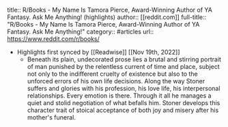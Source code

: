 title:: R/Books - My Name Is Tamora Pierce, Award-Winning Author of YA Fantasy. Ask Me Anything! (highlights)
author:: [[reddit.com]]
full-title:: "R/Books - My Name Is Tamora Pierce, Award-Winning Author of YA Fantasy. Ask Me Anything!"
category:: #articles
url:: https://www.reddit.com/r/books/

- Highlights first synced by [[Readwise]] [[Nov 19th, 2022]]
	- Beneath its plain, undecorated prose lies a brutal and stirring portrait of man punished by the relentless current of time and place, subject not only to the indifferent cruelty of existence but also to the unforced errors of his own life decisions. Along the way Stoner suffers and glories with his profession, his love life, his interpersonal relationships. Every emotion is there. Through it all he manages a quiet and stolid negotiation of what befalls him. Stoner develops this character trait of stoical acceptance of both joy and misery after his mother's funeral.
